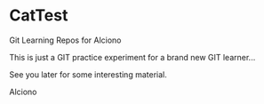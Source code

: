 # CatTest
Git Learning Repos for Alciono

This is just a GIT practice experiment for a brand new GIT learner...

See you later for some interesting material.

Alciono
